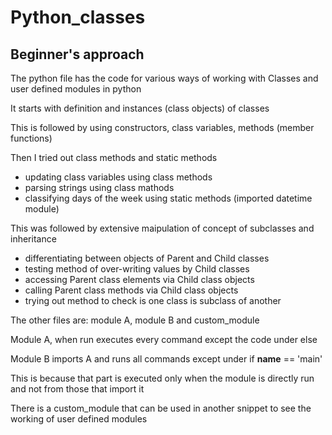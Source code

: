 # Python_classes
## Beginner's approach

The python file has the code for various ways of working with Classes and user defined modules in python

It starts with definition and instances (class objects) of classes

This is followed by using constructors, class variables, methods (member functions)

Then I tried out class methods and static methods
- updating class variables using class methods
- parsing strings using class mathods
- classifying days of the week using static methods (imported datetime module)

This was followed by extensive maipulation of concept of subclasses and inheritance
- differentiating between objects of Parent and Child classes
- testing method of over-writing values by Child classes
- accessing Parent class elements via Child class objects
- calling Parent class methods via Child class objects
- trying out method to check is one class is subclass of another


The other files are: module A, module B and custom_module

Module A, when run executes every command except the code under else

Module B imports A and runs all commands except under if __name__ == 'main'

This is because that part is executed only when the module is directly run and not from those that import it

There is a custom_module that can be used in another snippet to see the working of user defined modules
